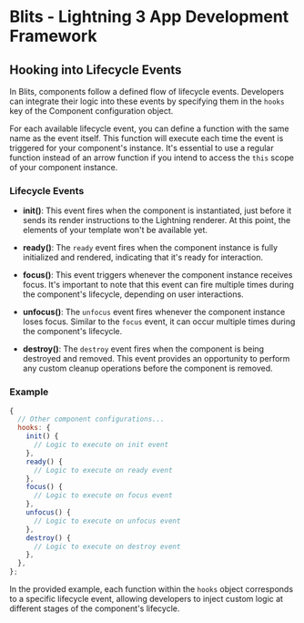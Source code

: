 # Blits - Lightning 3 App Development Framework

## Hooking into Lifecycle Events

In Blits, components follow a defined flow of lifecycle events. Developers can integrate their logic into these events by specifying them in the `hooks` key of the Component configuration object.

For each available lifecycle event, you can define a function with the same name as the event itself. This function will execute each time the event is triggered for your component's instance. It's essential to use a regular function instead of an arrow function if you intend to access the `this` scope of your component instance.

### Lifecycle Events

- **init()**: This event fires when the component is instantiated, just before it sends its render instructions to the Lightning renderer. At this point, the elements of your template won't be available yet.

- **ready()**: The `ready` event fires when the component instance is fully initialized and rendered, indicating that it's ready for interaction.

- **focus()**: This event triggers whenever the component instance receives focus. It's important to note that this event can fire multiple times during the component's lifecycle, depending on user interactions.

- **unfocus()**: The `unfocus` event fires whenever the component instance loses focus. Similar to the `focus` event, it can occur multiple times during the component's lifecycle.

- **destroy()**: The `destroy` event fires when the component is being destroyed and removed. This event provides an opportunity to perform any custom cleanup operations before the component is removed.

### Example

```javascript
{
  // Other component configurations...
  hooks: {
    init() {
      // Logic to execute on init event
    },
    ready() {
      // Logic to execute on ready event
    },
    focus() {
      // Logic to execute on focus event
    },
    unfocus() {
      // Logic to execute on unfocus event
    },
    destroy() {
      // Logic to execute on destroy event
    },
  },
};
```

In the provided example, each function within the `hooks` object corresponds to a specific lifecycle event, allowing developers to inject custom logic at different stages of the component's lifecycle.
